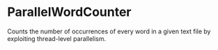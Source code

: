 # ParallelWordCounter
Counts the number of occurrences of every word in a given text file by exploiting thread-level parallelism.
